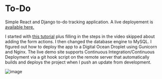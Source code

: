 # To-Do
Simple React and Django to-do tracking application. A live deployement is [available here.](https://programmerd.com/)

I started with [this tutorial](https://www.youtube.com/watch?v=OSYAjTG46EI) plus filling in the steps in the video skipped about adding the form actions.  I then changed the database engine to MySQL.  I figured out how to deploy the app to a Digital Ocean Droplet using Gunicorn and Nginx.  The live demo site supports Continuous Integration/Continuous Deployment via a git hook script on the remote server that automatically builds and deploys the project when I push an update from development.

![image](https://user-images.githubusercontent.com/11655234/183495000-a2305a60-e38b-41dd-8e1a-7feec944d890.png)
